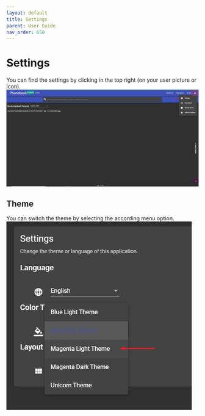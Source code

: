 ```yaml
---
layout: default
title: Settings
parent: User Guide
nav_order: 650
---
```


# Settings

You can find the settings by clicking in the top right (on your user picture or icon).
![screenshot of settings menu](media/settings_demo.PNG)

## Theme

You can switch the theme by selecting the according menu option.
![screenshot of theme switcher](media/theme_demo.png)
